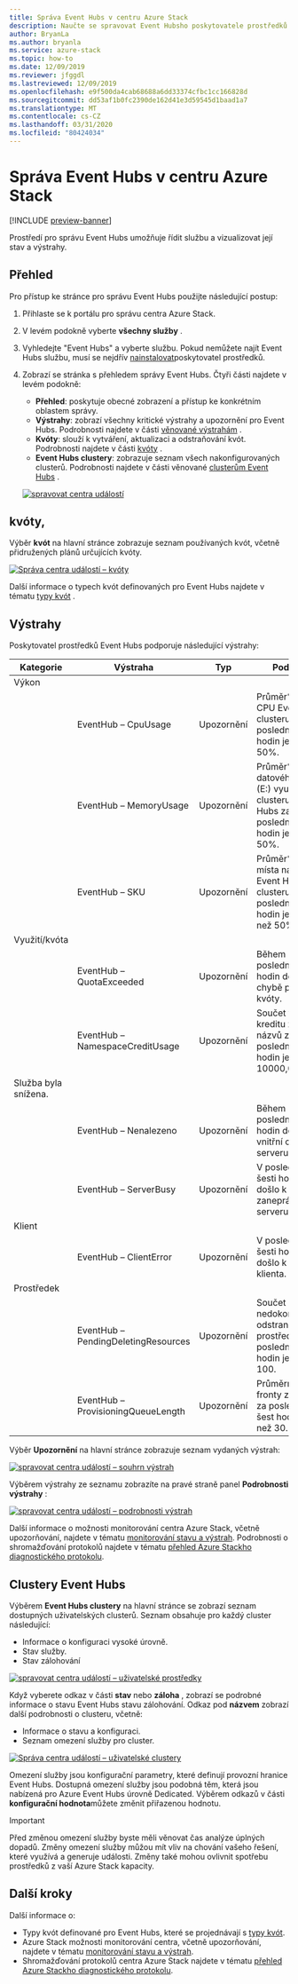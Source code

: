 ```yaml
---
title: Správa Event Hubs v centru Azure Stack
description: Naučte se spravovat Event Hubsho poskytovatele prostředků v centru Azure Stack.
author: BryanLa
ms.author: bryanla
ms.service: azure-stack
ms.topic: how-to
ms.date: 12/09/2019
ms.reviewer: jfggdl
ms.lastreviewed: 12/09/2019
ms.openlocfilehash: e9f500da4cab68688a6dd33374cfbc1cc166828d
ms.sourcegitcommit: dd53af1b0fc2390de162d41e3d59545d1baad1a7
ms.translationtype: MT
ms.contentlocale: cs-CZ
ms.lasthandoff: 03/31/2020
ms.locfileid: "80424034"
---
```

# <a name="how-to-manage-event-hubs-on-azure-stack-hub"></a>Správa Event Hubs v centru Azure Stack

[!INCLUDE [preview-banner](../includes/event-hubs-preview.md)]

Prostředí pro správu Event Hubs umožňuje řídit službu a vizualizovat její stav a výstrahy. 

## <a name="overview"></a>Přehled

Pro přístup ke stránce pro správu Event Hubs použijte následující postup:

1. Přihlaste se k portálu pro správu centra Azure Stack.
2. V levém podokně vyberte **všechny služby** .
3. Vyhledejte "Event Hubs" a vyberte službu. Pokud nemůžete najít Event Hubs službu, musí se nejdřív [nainstalovat](event-hubs-rp-install.md)poskytovatel prostředků.
4. Zobrazí se stránka s přehledem správy Event Hubs. Čtyři části najdete v levém podokně:
   - **Přehled**: poskytuje obecné zobrazení a přístup ke konkrétním oblastem správy.
   - **Výstrahy**: zobrazí všechny kritické výstrahy a upozornění pro Event Hubs. Podrobnosti najdete v části [věnované výstrahám](#alerts) .
   - **Kvóty**: slouží k vytváření, aktualizaci a odstraňování kvót. Podrobnosti najdete v části [kvóty](#quotas) .
   - **Event Hubs clustery**: zobrazuje seznam všech nakonfigurovaných clusterů. Podrobnosti najdete v části věnované [clusterům Event Hubs](#event-hubs-clusters) .

   [![spravovat centra událostí](media/event-hubs-rp-manage/1-manage-event-hubs.png)](media/event-hubs-rp-manage/1-manage-event-hubs.png#lightbox)

## <a name="quotas"></a>kvóty,

Výběr **kvót** na hlavní stránce zobrazuje seznam používaných kvót, včetně přidružených plánů určujících kvóty. 
 
[![Správa centra událostí – kvóty](media/event-hubs-rp-manage/3-quotas.png)](media/event-hubs-rp-manage/3-quotas.png#lightbox)

Další informace o typech kvót definovaných pro Event Hubs najdete v tématu [typy kvót](azure-stack-quota-types.md#event-hubs-quota-types) .

## <a name="alerts"></a>Výstrahy

Poskytovatel prostředků Event Hubs podporuje následující výstrahy:
   
| Kategorie | Výstraha | Typ | Podmínka |
|----------|-------|------|-----------|
| Výkon | | | |
| | EventHub – CpuUsage | Upozornění | Průměr% využití CPU Event Hubs clusteru za posledních 6 hodin je větší než 50%. |
| | EventHub – MemoryUsage | Upozornění | Průměr% datového disku (E:) využití clusteru Event Hubs za posledních 6 hodin je větší než 50%. |
| | EventHub – SKU | Upozornění | Průměr% volného místa na disku Event Hubs clusteru za posledních 6 hodin je menší než 50%. |
| Využití/kvóta | | | |
| | EventHub – QuotaExceeded | Upozornění | Během posledních šesti hodin došlo k chybě překročení kvóty. |
| | EventHub – NamespaceCreditUsage | Upozornění | Součet využití kreditu z oboru názvů za posledních šest hodin je větší než 10000,0. |
| Služba byla snížena. | | | |
| | EventHub – Nenalezeno | Upozornění | Během posledních šesti hodin došlo k vnitřní chybě serveru. |
| | EventHub – ServerBusy | Upozornění | V posledních šesti hodinách došlo k chybě zaneprázdněnosti serveru. |
| Klient | | | |
| | EventHub – ClientError | Upozornění | V posledních šesti hodinách došlo k chybě klienta. |
| Prostředek | | | |
| | EventHub – PendingDeletingResources | Upozornění | Součet nedokončených odstranění prostředků za posledních šest hodin je větší než 100. |
| | EventHub – ProvisioningQueueLength | Upozornění | Průměrná délka fronty zřizování za posledních šest hodin je větší než 30. |

Výběr **Upozornění** na hlavní stránce zobrazuje seznam vydaných výstrah:

[![spravovat centra událostí – souhrn výstrah](media/event-hubs-rp-manage/2-alerts-summary.png)](media/event-hubs-rp-manage/2-alerts-summary.png#lightbox)

Výběrem výstrahy ze seznamu zobrazíte na pravé straně panel **Podrobnosti výstrahy** :

[![spravovat centra událostí – podrobnosti výstrah](media/event-hubs-rp-manage/2-alerts-detail.png)](media/event-hubs-rp-manage/2-alerts-detail.png#lightbox)

Další informace o možnosti monitorování centra Azure Stack, včetně upozorňování, najdete v tématu [monitorování stavu a výstrah](azure-stack-monitor-health.md). Podrobnosti o shromažďování protokolů najdete v tématu [přehled Azure Stackho diagnostického protokolu](azure-stack-diagnostic-log-collection-overview.md).

## <a name="event-hubs-clusters"></a>Clustery Event Hubs

Výběrem **Event Hubs clustery** na hlavní stránce se zobrazí seznam dostupných uživatelských clusterů. Seznam obsahuje pro každý cluster následující:

- Informace o konfiguraci vysoké úrovně.
- Stav služby.
- Stav zálohování

[![spravovat centra událostí – uživatelské prostředky](media/event-hubs-rp-manage/4-user-resources.png)](media/event-hubs-rp-manage/4-user-resources.png#lightbox)

Když vyberete odkaz v části **stav** nebo **záloha** , zobrazí se podrobné informace o stavu Event Hubs stavu zálohování. Odkaz pod **názvem** zobrazí další podrobnosti o clusteru, včetně:
- Informace o stavu a konfiguraci.
- Seznam omezení služby pro cluster.

[![Správa centra událostí – uživatelské clustery](media/event-hubs-rp-manage/4-user-clusters.png)](media/event-hubs-rp-manage/4-user-clusters.png#lightbox)

Omezení služby jsou konfigurační parametry, které definují provozní hranice Event Hubs. Dostupná omezení služby jsou podobná těm, která jsou nabízená pro Azure Event Hubs úrovně Dedicated. Výběrem odkazů v části **konfigurační hodnota**můžete změnit přiřazenou hodnotu.

> [!IMPORTANT]
> Před změnou omezení služby byste měli věnovat čas analýze úplných dopadů. Změny omezení služby můžou mít vliv na chování vašeho řešení, které využívá a generuje události. Změny také mohou ovlivnit spotřebu prostředků z vaší Azure Stack kapacity.

## <a name="next-steps"></a>Další kroky

Další informace o:

- Typy kvót definované pro Event Hubs, které se projednávají s [typy kvót](azure-stack-quota-types.md#event-hubs-quota-types).
- Azure Stack možnosti monitorování centra, včetně upozorňování, najdete v tématu [monitorování stavu a výstrah](azure-stack-monitor-health.md). 
- Shromažďování protokolů centra Azure Stack najdete v tématu [přehled Azure Stackho diagnostického protokolu](azure-stack-diagnostic-log-collection-overview.md).













